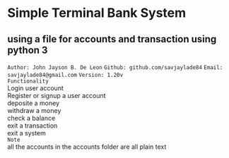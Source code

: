 # Simple Terminal Bank System 
## using a file for accounts and transaction using python 3
``` Author: John Jayson B. De Leon ```
``` Github: github.com/savjaylade84 ```
``` Email: savjaylade84@gmail.com ```
``` Version: 1.20v ``` <br>
``` Functionality ``` <br>
Login user account<br>
Register or signup a user account<br>
deposite a money<br>
withdraw a money<br>
check a balance<br>
exit a transaction<br>
exit a system<br>
``` Note ``` <br>
all the accounts in the accounts folder are all plain text
